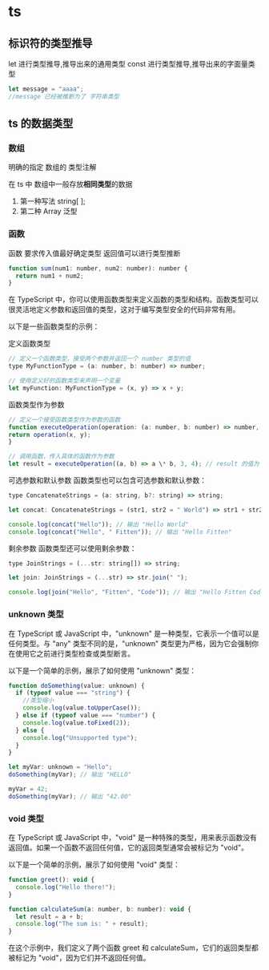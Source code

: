 # ts

## 标识符的类型推导

let 进行类型推导,推导出来的通用类型
const 进行类型推导,推导出来的字面量类型

```js
let message = "aaaa";
//message 已经被推断为了 字符串类型
```

## ts 的数据类型

### 数组

明确的指定 数组的 类型注解

在 ts 中 数组中一般存放**相同类型**的数据

1. 第一种写法 string[ ];
2. 第二种 Array<T> 泛型

### 函数

函数 要求传入值最好确定类型 返回值可以进行类型推断

```js
function sum(num1: number, num2: number): number {
  return num1 + num2;
}
```

在 TypeScript 中，你可以使用函数类型来定义函数的类型和结构。函数类型可以很灵活地定义参数和返回值的类型，这对于编写类型安全的代码非常有用。

以下是一些函数类型的示例：

定义函数类型

```js
// 定义一个函数类型，接受两个参数并返回一个 number 类型的值
type MyFunctionType = (a: number, b: number) => number;

// 使用定义好的函数类型来声明一个变量
let myFunction: MyFunctionType = (x, y) => x + y;
```

函数类型作为参数

```js
// 定义一个接受函数类型作为参数的函数
function executeOperation(operation: (a: number, b: number) => number, x: number, y: number): number {
return operation(x, y);
}

// 调用函数，传入具体的函数作为参数
let result = executeOperation((a, b) => a \* b, 3, 4); // result 的值为 12
```

可选参数和默认参数
函数类型也可以包含可选参数和默认参数：

```js
type ConcatenateStrings = (a: string, b?: string) => string;

let concat: ConcatenateStrings = (str1, str2 = " World") => str1 + str2;

console.log(concat("Hello")); // 输出 "Hello World"
console.log(concat("Hello", " Fitten")); // 输出 "Hello Fitten"
```

剩余参数
函数类型还可以使用剩余参数：

```js
type JoinStrings = (...str: string[]) => string;

let join: JoinStrings = (...str) => str.join(" ");

console.log(join("Hello", "Fitten", "Code")); // 输出 "Hello Fitten Code"
```

### unknown 类型

在 TypeScript 或 JavaScript 中，"unknown" 是一种类型，它表示一个值可以是任何类型。与 "any" 类型不同的是，"unknown" 类型更为严格，因为它会强制你在使用它之前进行类型检查或类型断言。

以下是一个简单的示例，展示了如何使用 "unknown" 类型：

```js
function doSomething(value: unknown) {
  if (typeof value === "string") {
    //类型缩小
    console.log(value.toUpperCase());
  } else if (typeof value === "number") {
    console.log(value.toFixed(2));
  } else {
    console.log("Unsupported type");
  }
}

let myVar: unknown = "Hello";
doSomething(myVar); // 输出 "HELLO"

myVar = 42;
doSomething(myVar); // 输出 "42.00"
```

### void 类型

在 TypeScript 或 JavaScript 中，"void" 是一种特殊的类型，用来表示函数没有返回值。如果一个函数不返回任何值，它的返回类型通常会被标记为 "void"。

以下是一个简单的示例，展示了如何使用 "void" 类型：

```js
function greet(): void {
  console.log("Hello there!");
}

function calculateSum(a: number, b: number): void {
  let result = a + b;
  console.log("The sum is: " + result);
}
```

在这个示例中，我们定义了两个函数 greet 和 calculateSum，它们的返回类型都被标记为 "void"，因为它们并不返回任何值。

